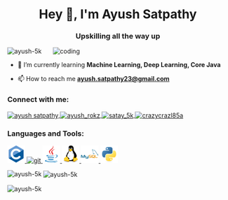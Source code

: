 <h1 align="center">Hey 👋, I'm Ayush Satpathy</h1>
<h3 align="center">Upskilling all the way up</h3>

<img align="right" alt="coding" width="400" src="https://i.gifer.com/3AyY.gif">
<p align="left"> <img src="https://komarev.com/ghpvc/?username=ayush-5k&label=Profile%20views&color=0e75b6&style=flat" alt="ayush-5k" /> </p>

- 🌱 I’m currently learning **Machine Learning, Deep Learning, Core Java**

- 📫 How to reach me **ayush.satpathy23@gmail.com**

<h3 align="left">Connect with me:</h3>
<p align="left">
  <a href="https://linkedin.com/in/ayush-satpathy" target="blank">
    <img align="center" src="https://raw.githubusercontent.com/rahuldkjain/github-profile-readme-generator/master/src/images/icons/Social/linked-in-alt.svg" alt="ayush satpathy" height="30" width="40" />
  </a>
  <a href="https://codeforces.com/profile/ayush_rokz" target="blank">
    <img align="center" src="https://raw.githubusercontent.com/rahuldkjain/github-profile-readme-generator/master/src/images/icons/Social/codeforces.svg" alt="ayush_rokz" height="30" width="40" />
  </a>
  <a href="https://www.leetcode.com/satay_5k" target="blank">
    <img align="center" src="https://raw.githubusercontent.com/rahuldkjain/github-profile-readme-generator/master/src/images/icons/Social/leet-code.svg" alt="satay_5k" height="30" width="40" />
  </a>
  <a href="https://auth.geeksforgeeks.org/user/crazycrazl85a" target="blank">
    <img align="center" src="https://raw.githubusercontent.com/rahuldkjain/github-profile-readme-generator/master/src/images/icons/Social/geeks-for-geeks.svg" alt="crazycrazl85a" height="30" width="40" />
  </a>
</p>

<h3 align="left">Languages and Tools:</h3>
<p align="left">
  <a href="https://www.cprogramming.com/" target="_blank" rel="noreferrer">
    <img src="https://raw.githubusercontent.com/devicons/devicon/master/icons/c/c-original.svg" alt="c" width="40" height="40"/>
  </a>
  <a href="https://git-scm.com/" target="_blank" rel="noreferrer">
    <img src="https://www.vectorlogo.zone/logos/git-scm/git-scm-icon.svg" alt="git" width="40" height="40"/>
  </a>
  <a href="https://www.java.com" target="_blank" rel="noreferrer">
    <img src="https://raw.githubusercontent.com/devicons/devicon/master/icons/java/java-original.svg" alt="java" width="40" height="40"/>
  </a>
  <a href="https://www.linux.org/" target="_blank" rel="noreferrer">
    <img src="https://raw.githubusercontent.com/devicons/devicon/master/icons/linux/linux-original.svg" alt="linux" width="40" height="40"/>
  </a>
  <a href="https://www.mysql.com/" target="_blank" rel="noreferrer">
    <img src="https://raw.githubusercontent.com/devicons/devicon/master/icons/mysql/mysql-original-wordmark.svg" alt="mysql" width="40" height="40"/>
  </a>
  <a href="https://www.python.org" target="_blank" rel="noreferrer">
    <img src="https://raw.githubusercontent.com/devicons/devicon/master/icons/python/python-original.svg" alt="python" width="40" height="40"/>
  </a>
</p>

<p><img align="left" src="https://github-readme-stats.vercel.app/api/top-langs?username=ayush-5k&show_icons=true&locale=en&layout=compact" alt="ayush-5k" /></p>

<p>&nbsp;<img align="center" src="https://github-readme-stats.vercel.app/api?username=ayush-5k&show_icons=true&locale=en" alt="ayush-5k" /></p>

<p><img align="center" src="https://github-readme-streak-stats.herokuapp.com/?user=ayush-5k&" alt="ayush-5k" /></p>

